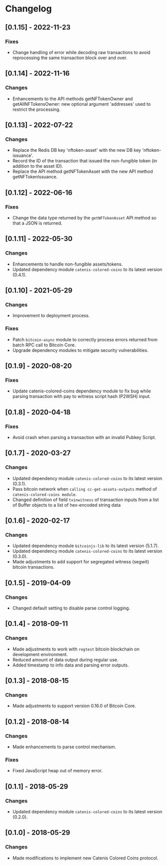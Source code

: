 # Changelog

## [0.1.15] - 2022-11-23

### Fixes
- Change handling of error while decoding raw transactions to avoid reprocessing the same transaction block over and
 over.

## [0.1.14] - 2022-11-16

### Changes
- Enhancements to the API methods getNFTokenOwner and getAllNFTokensOwner: new optional argument 'addresses' used to
 restrict the processing.

## [0.1.13] - 2022-07-22

### Changes
- Replace the Redis DB key 'nftoken-asset' with the new DB key 'nftoken-issuance'.
- Record the ID of the transaction that issued the non-fungible token (in addition to the asset ID).
- Replace the API method getNFTokenAsset with the new API method getNFTokenIssuance.

## [0.1.12] - 2022-06-16

### Fixes
- Change the data type returned by the `getNFTokenAsset` API method so that a JSON is returned.

## [0.1.11] - 2022-05-30

### Changes
- Enhancements to handle non-fungible assets/tokens.
- Updated dependency module `catenis-colored-coins` to its latest version (0.4.1).

## [0.1.10] - 2021-05-29

### Changes
- Improvement to deployment process.

### Fixes
- Patch `bitcoin-async` module to correctly process errors returned from batch RPC call to Bitcoin Core.
- Upgrade dependency modules to mitigate security vulnerabilities.

## [0.1.9] - 2020-08-20

### Fixes
- Update catenis-colored-coins dependency module to fix bug while parsing transaction with pay to witness script hash
 (P2WSH) input.

## [0.1.8] - 2020-04-18

### Fixes
- Avoid crash when parsing a transaction with an invalid Pubkey Script.

## [0.1.7] - 2020-03-27

### Changes
- Updated dependency module `catenis-colored-coins` to its latest version (0.3.1).
- Pass bitcoin network when `calling cc-get-assets-outputs` method of `catenis-colored-coins module`.
- Changed definition of field `txinwitness` of transaction inputs from a list of Buffer objects to a list of hex-encoded
 string data

## [0.1.6] - 2020-02-17

### Changes
- Updated dependency module `bitcoinjs-lib` to its latest version (5.1.7).
- Updated dependency module `catenis-colored-coins` to its latest version (0.3.0).
- Made adjustments to add support for segregated witness (segwit) bitcoin transactions.

## [0.1.5] - 2019-04-09

### Changes
- Changed default setting to disable parse control logging.

## [0.1.4] - 2018-09-11

### Changes
- Made adjustments to work with `regtest` bitcoin blockchain on development environment.
- Reduced amount of data output during regular use.
- Added timestamp to info data and parsing error outputs.

## [0.1.3] - 2018-08-15

### Changes
- Made adjustments to support version 0.16.0 of Bitcoin Core.

## [0.1.2] - 2018-08-14

### Changes
- Made enhancements to parse control mechanism.

### Fixes
- Fixed JavaScript heap out of memory error.

## [0.1.1] - 2018-05-29

### Changes
- Updated dependency module `catenis-colored-coins` to its latest version (0.2.0).

## [0.1.0] - 2018-05-29

### Changes
- Made modifications to implement new Catenis Colored Coins protocol.